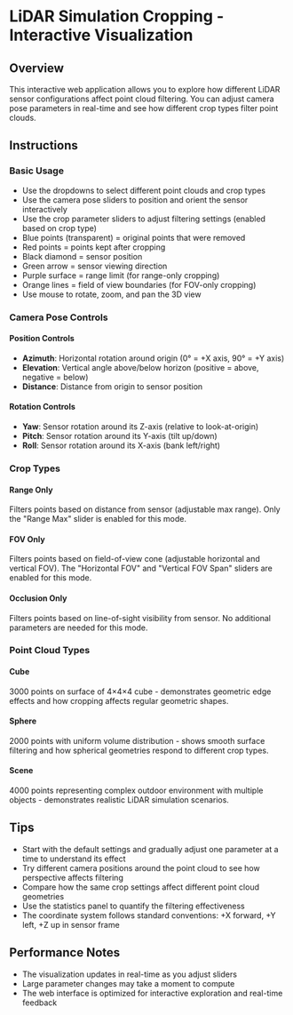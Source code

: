 # LiDAR Simulation Cropping - Interactive Visualization

## Overview

This interactive web application allows you to explore how different LiDAR sensor configurations affect point cloud filtering. You can adjust camera pose parameters in real-time and see how different crop types filter point clouds.

## Instructions

### Basic Usage
- Use the dropdowns to select different point clouds and crop types
- Use the camera pose sliders to position and orient the sensor interactively
- Use the crop parameter sliders to adjust filtering settings (enabled based on crop type)
- Blue points (transparent) = original points that were removed
- Red points = points kept after cropping
- Black diamond = sensor position
- Green arrow = sensor viewing direction
- Purple surface = range limit (for range-only cropping)
- Orange lines = field of view boundaries (for FOV-only cropping)
- Use mouse to rotate, zoom, and pan the 3D view

### Camera Pose Controls

#### Position Controls
- **Azimuth**: Horizontal rotation around origin (0° = +X axis, 90° = +Y axis)
- **Elevation**: Vertical angle above/below horizon (positive = above, negative = below)
- **Distance**: Distance from origin to sensor position

#### Rotation Controls
- **Yaw**: Sensor rotation around its Z-axis (relative to look-at-origin)
- **Pitch**: Sensor rotation around its Y-axis (tilt up/down)
- **Roll**: Sensor rotation around its X-axis (bank left/right)

### Crop Types

#### Range Only
Filters points based on distance from sensor (adjustable max range). Only the "Range Max" slider is enabled for this mode.

#### FOV Only
Filters points based on field-of-view cone (adjustable horizontal and vertical FOV). The "Horizontal FOV" and "Vertical FOV Span" sliders are enabled for this mode.

#### Occlusion Only
Filters points based on line-of-sight visibility from sensor. No additional parameters are needed for this mode.

### Point Cloud Types

#### Cube
3000 points on surface of 4×4×4 cube - demonstrates geometric edge effects and how cropping affects regular geometric shapes.

#### Sphere
2000 points with uniform volume distribution - shows smooth surface filtering and how spherical geometries respond to different crop types.

#### Scene
4000 points representing complex outdoor environment with multiple objects - demonstrates realistic LiDAR simulation scenarios.

## Tips

- Start with the default settings and gradually adjust one parameter at a time to understand its effect
- Try different camera positions around the point cloud to see how perspective affects filtering
- Compare how the same crop settings affect different point cloud geometries
- Use the statistics panel to quantify the filtering effectiveness
- The coordinate system follows standard conventions: +X forward, +Y left, +Z up in sensor frame

## Performance Notes

- The visualization updates in real-time as you adjust sliders
- Large parameter changes may take a moment to compute
- The web interface is optimized for interactive exploration and real-time feedback